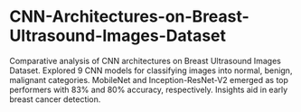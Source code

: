 # CNN-Architectures-on-Breast-Ultrasound-Images-Dataset
Comparative analysis of CNN architectures on Breast Ultrasound Images Dataset. Explored 9 CNN models for classifying images into normal, benign, malignant categories. MobileNet and Inception-ResNet-V2 emerged as top performers with 83% and 80% accuracy, respectively. Insights aid in early breast cancer detection.
